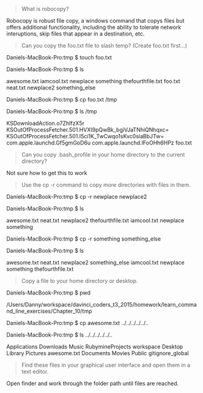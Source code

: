 > What is robocopy?

Robocopy is robust file copy, a windows command that copys files but offers additional functionality, including the ability
to tolerate network interuptions, skip files that appear in a destination, etc.

> Can you copy the foo.txt file to slash temp?  (Create foo.txt first...)

Daniels-MacBook-Pro:tmp $ touch foo.txt


Daniels-MacBook-Pro:tmp $ ls

awesome.txt       iamcool.txt       newplace          something         thefourthfile.txt
foo.txt           neat.txt          newplace2         something_else


Daniels-MacBook-Pro:tmp $ cp foo.txt /tmp


Daniels-MacBook-Pro:tmp $ ls /tmp

KSDownloadAction.o7ZhlfzX5r
KSOutOfProcessFetcher.501.HVXI9pQwBk_bgiVJaTNhiQNhqxc=
KSOutOfProcessFetcher.501.I5ci1K_TwCwqo1sKvc0siaBbJTw=
com.apple.launchd.Gf5gmGoD6u
com.apple.launchd.lFoOHh6HPz
foo.txt


> Can you copy .bash_profile in your home directory to the current directory?

Not sure how to get this to work

> Use the cp -r command to copy more directories with files in them.

Daniels-MacBook-Pro:tmp $ cp -r newplace newplace2


Daniels-MacBook-Pro:tmp $ ls

awesome.txt       neat.txt          newplace2         thefourthfile.txt
iamcool.txt       newplace          something


Daniels-MacBook-Pro:tmp $ cp -r something something_else

Daniels-MacBook-Pro:tmp $ ls

awesome.txt       neat.txt          newplace2         something_else
iamcool.txt       newplace          something         thefourthfile.txt


> Copy a file to your home directory or desktop.

Daniels-MacBook-Pro:tmp $ pwd

/Users/Danny/workspace/davinci_coders_t3_2015/homework/learn_command_line_exercises/Chapter_10/tmp


Daniels-MacBook-Pro:tmp $ cp awesome.txt ../../../../../..


Daniels-MacBook-Pro:tmp $ ls ../../../../../..

Applications     Downloads        Music            RubymineProjects workspace
Desktop          Library          Pictures         awesome.txt
Documents        Movies           Public           gitignore_global


> Find these files in your graphical user interface and open them in a text editor.

Open finder and work through the folder path until files are reached.

